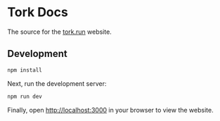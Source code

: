 # Tork Docs

The source for the [tork.run](https://tork.run) website.

## Development

```bash
npm install
```

Next, run the development server:

```bash
npm run dev
```

Finally, open [http://localhost:3000](http://localhost:3000) in your browser to view the website.

